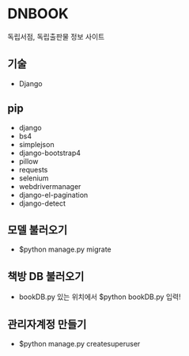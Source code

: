 # DNBOOK
독립서점, 독립출판물 정보 사이트

## 기술
- Django

## pip
- django
- bs4
- simplejson
- django-bootstrap4
- pillow
- requests
- selenium
- webdrivermanager
- django-el-pagination
- django-detect

## 모델 불러오기
- $python manage.py migrate

## 책방 DB 불러오기
- bookDB.py 있는 위치에서 $python bookDB.py 입력!

## 관리자계정 만들기
- $python manage.py createsuperuser
